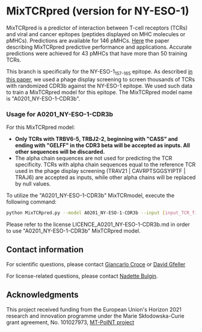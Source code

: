 # MixTCRpred (version for NY-ESO-1)
MixTCRpred is a predictor of interaction between T-cell receptors (TCRs) and viral and cancer epitopes (peptides displayed on MHC molecules or pMHCs). Predictions are available for 146 pMHCs. [Here](https://www.nature.com/articles/s41467-024-47461-8) the paper describing MixTCRpred predictive performance and applications. Accurate predictions were achieved for 43 pMHCs that have more than 50 training TCRs. 

This branch is specifically for the NY-ESO-1<sub>157-165</sub> epitope. As described [in this paper](xxx), we used a phage display screening to screen thousands of TCRs with randomized CDR3b against the NY-ESO-1 epitope. We used such data to train a MixTCRpred model for this epitope.  The MixTCRpred model name is "A0201_NY-ESO-1-CDR3b". 


### Usage for A0201_NY-ESO-1-CDR3b

For this MixTCRpred model:

- **Only TCRs with TRBV6-5, TRBJ2-2, beginning with "CASS" and ending with "GELFF" in the CDR3 beta will be accepted as inputs. All other sequences will be discarded.**
- The alpha chain sequences are not used for predicting the TCR specificity. TCRs with alpha chain sequences equal to the reference TCR used in the phage display screening (TRAV21 | CAVRPTSGGSYIPTF | TRAJ6) are accepted as inputs, while other alpha chains will be replaced by null values.


To utilize the "A0201_NY-ESO-1-CDR3b" MixTCRmodel, execute the following command:

```bash
python MixTCRpred.py --model A0201_NY-ESO-1-CDR3b --input [input_TCR_file] --output [output_file]
```

Please refer to the license LICENCE_A0201_NY-ESO-1-CDR3b.md in order to use "A0201_NY-ESO-1-CDR3b" MixTCRpred model.



## Contact information

For scientific questions, please contact [Giancarlo Croce](mailto:giancarlo.croce@unil.ch?subject=[GitHub]%20MixTCRpred%20) or [David Gfeller](mailto:david.gfeller@unil.ch?subject=[GitHub]%20MixTCRpred%20)

For license-related questions, please contact [Nadette Bulgin](mailto:nbulgin@lcr.org?subject=[GitHub]%20MixTCRpred%20).

## Acknowledgments

This project received funding from the European Union's Horizon 2021 research and innovation programme under the Marie Skłodowska-Curie grant agreement, No. 101027973, [MT-PoINT project](https://cordis.europa.eu/project/id/101027973)
